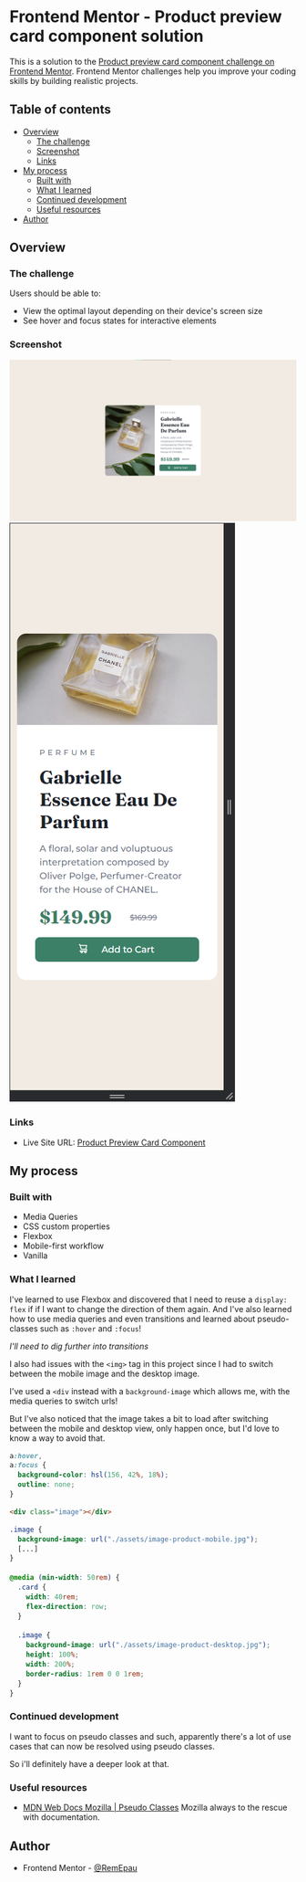 # Frontend Mentor - Product preview card component solution

This is a solution to the [Product preview card component challenge on Frontend Mentor](https://www.frontendmentor.io/challenges/product-preview-card-component-GO7UmttRfa). Frontend Mentor challenges help you improve your coding skills by building realistic projects.

## Table of contents

- [Overview](#overview)
  - [The challenge](#the-challenge)
  - [Screenshot](#screenshot)
  - [Links](#links)
- [My process](#my-process)
  - [Built with](#built-with)
  - [What I learned](#what-i-learned)
  - [Continued development](#continued-development)
  - [Useful resources](#useful-resources)
- [Author](#author)

## Overview

### The challenge

Users should be able to:

- View the optimal layout depending on their device's screen size
- See hover and focus states for interactive elements

### Screenshot

![](./assets/screenshot1.png)
![](./assets/screenshot2.png)

### Links

- Live Site URL: [Product Preview Card Component](https://eparem-product-preview.netlify.app/)

## My process

### Built with

- Media Queries
- CSS custom properties
- Flexbox
- Mobile-first workflow
- Vanilla

### What I learned

I've learned to use Flexbox and discovered that I need to reuse a `display: flex` if if I want to change the direction of them again.
And I've also learned how to use media queries and even transitions and learned about pseudo-classes such as `:hover` and `:focus`!

_I'll need to dig further into transitions_

I also had issues with the `<img>` tag in this project since I had to switch between the mobile image and the desktop image.

I've used a `<div` instead with a `background-image` which allows me, with the media queries to switch urls!

But I've also noticed that the image takes a bit to load after switching between the mobile and desktop view, only happen once, but I'd love to know a way to avoid that.

```css
a:hover,
a:focus {
  background-color: hsl(156, 42%, 18%);
  outline: none;
}
```

```html
<div class="image"></div>
```

```css
.image {
  background-image: url("./assets/image-product-mobile.jpg");
  [...]
}

@media (min-width: 50rem) {
  .card {
    width: 40rem;
    flex-direction: row;
  }

  .image {
    background-image: url("./assets/image-product-desktop.jpg");
    height: 100%;
    width: 200%;
    border-radius: 1rem 0 0 1rem;
  }
}
```

### Continued development

I want to focus on pseudo classes and such, apparently there's a lot of use cases that can now be resolved using pseudo classes.

So i'll definitely have a deeper look at that.

### Useful resources

- [MDN Web Docs Mozilla | Pseudo Classes](https://developer.mozilla.org/en-US/docs/Web/CSS/Pseudo-classes) Mozilla always to the rescue with documentation.

## Author

- Frontend Mentor - [@RemEpau](https://www.frontendmentor.io/profile/RemEpau)

